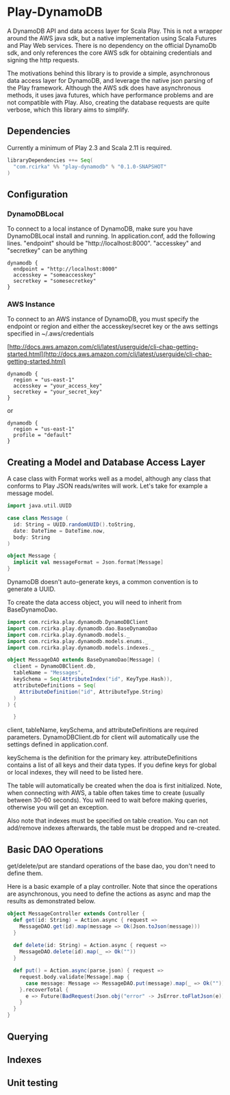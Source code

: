 Play-DynamoDB
=============

A DynamoDB API and data access layer for Scala Play. This is not a wrapper around the AWS java sdk, but a native implementation using Scala Futures and Play Web services. There is no dependency on the official DynamoDb sdk, and only references the core AWS sdk for obtaining credentials and signing the http requests.

The motivations behind this library is to provide a simple, asynchronous data access layer for DynamoDB, and leverage the native json parsing of the Play framework. Although the AWS sdk does have asynchronous methods, it uses java futures, which have performance problems and are not compatible with Play. Also, creating the database requests are quite verbose, which this library aims to simplify.

## Dependencies
Currently a minimum of Play 2.3 and Scala 2.11 is required.

```scala
libraryDependencies ++= Seq(
  "com.rcirka" %% "play-dynamodb" % "0.1.0-SNAPSHOT"
)
```

## Configuration

### DynamoDBLocal

To connect to a local instance of DynamoDB, make sure you have DynamoDBLocal install and running. In application.conf, add the following lines. "endpoint" should be "http://localhost:8000". "accesskey" and "secretkey" can be anything

```
dynamodb {
  endpoint = "http://localhost:8000"
  accesskey = "someaccesskey"
  secretkey = "somesecretkey"
}
```
### AWS Instance
To connect to an AWS instance of DynamoDB, you must specify the endpoint or region and either the accesskey/secret key or the aws settings specified in ~/.aws/credentials  

[http://docs.aws.amazon.com/cli/latest/userguide/cli-chap-getting-started.html](http://docs.aws.amazon.com/cli/latest/userguide/cli-chap-getting-started.html)


```
dynamodb {
  region = "us-east-1"
  accesskey = "your_access_key"
  secretkey = "your_secret_key"
}
```

or 

```
dynamodb {
  region = "us-east-1"
  profile = "default"
}
```

## Creating a Model and Database Access Layer

A case class with Format works well as a model, although any class that conforms to Play JSON reads/writes will work. Let's take for example a message model.

```scala
import java.util.UUID

case class Message (
  id: String = UUID.randomUUID().toString,
  date: DateTime = DateTime.now,
  body: String
)

object Message {
  implicit val messageFormat = Json.format[Message]
}
```
DynamoDB doesn't auto-generate keys, a common convention is to generate a UUID.

To create the data access object, you will need to inherit from 
BaseDynamoDao.

```scala
import com.rcirka.play.dynamodb.DynamoDBClient
import com.rcirka.play.dynamodb.dao.BaseDynamoDao
import com.rcirka.play.dynamodb.models._
import com.rcirka.play.dynamodb.models.enums._
import com.rcirka.play.dynamodb.models.indexes._

object MessageDAO extends BaseDynamoDao[Message] (
  client = DynamoDBClient.db,
  tableName = "Messages",
  keySchema = Seq(AttributeIndex("id", KeyType.Hash)),
  attributeDefinitions = Seq(
    AttributeDefinition("id", AttributeType.String)
  )
) {

  }
```

client, tableName, keySchema, and attributeDefinitions are required parameters. DynamoDBClient.db for client will automatically use the settings defined in application.conf.

keySchema is the definition for the primary key. attributeDefinitions contains a list of all keys and their data types. If you define keys for global or local indexes, they will need to be listed here.

The table will automatically be created when the doa is first initialized. Note, when connecting with AWS, a table often takes time to create (usually between 30-60 seconds). You will need to wait before making queries, otherwise you will get an exception.

Also note that indexes must be specified on table creation. You can not add/remove indexes afterwards, the table must be dropped and re-created.

## Basic DAO Operations

get/delete/put are standard operations of the base dao, you don't need to define them. 

Here is a basic example of a play controller. Note that since the operations are asynchronous, you need to define the actions as async and map the results as demonstrated below.

```scala
object MessageController extends Controller {
  def get(id: String) = Action.async { request =>
    MessageDAO.get(id).map(message => Ok(Json.toJson(message)))
  }
  
  def delete(id: String) = Action.async { request =>
    MessageDAO.delete(id).map(_ => Ok(""))
  }

  def put() = Action.async(parse.json) { request =>
    request.body.validate[Message].map {
      case message: Message => MessageDAO.put(message).map(_ => Ok(""))
    }.recoverTotal {
      e => Future(BadRequest(Json.obj("error" -> JsError.toFlatJson(e))))
    }
  }
}
```

## Querying

## Indexes

## Unit testing



